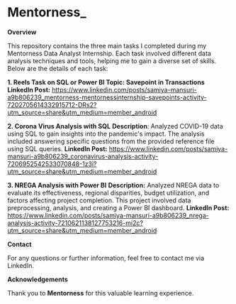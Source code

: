 # Mentorness_

**Overview**

This repository contains the three main tasks I completed during my Mentorness Data Analyst Internship. Each task involved different data analysis techniques and tools, helping me to gain a diverse set of skills. Below are the details of each task:

**1. Reels Task on SQL or Power BI
Topic: Savepoint in Transactions
LinkedIn Post:** https://www.linkedin.com/posts/samiya-mansuri-a9b806239_mentorness-mentornessinternship-savepoints-activity-7202705614332915712-DRs2?utm_source=share&utm_medium=member_android

**2. Corona Virus Analysis with SQL**
**Description**: Analyzed COVID-19 data using SQL to gain insights into the pandemic's impact. The analysis included answering specific questions from the provided reference file using SQL queries.
**LinkedIn Post:** https://www.linkedin.com/posts/samiya-mansuri-a9b806239_coronavirus-analysis-activity-7206952542533070848-1z3i?utm_source=share&utm_medium=member_android

**3. NREGA Analysis with Power BI**
**Description:** Analyzed NREGA data to evaluate its effectiveness, regional disparities, budget utilization, and factors affecting project completion. This project involved data preprocessing, analysis, and creating a Power BI dashboard.
**LinkedIn Post:** https://www.linkedin.com/posts/samiya-mansuri-a9b806239_nrega-analysis-activity-7210621138127753216-mi2c?utm_source=share&utm_medium=member_android

**Contact**

For any questions or further information, feel free to contact me via LinkedIn.

**Acknowledgements**

Thank you to **Mentorness** for this valuable learning experience.
